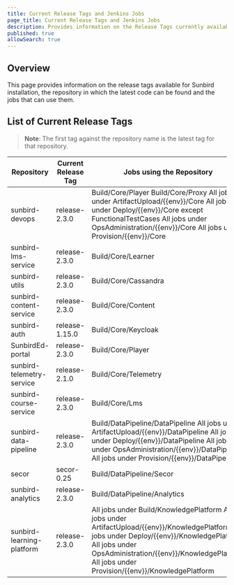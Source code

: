 ```yaml
---
title: Current Release Tags and Jenkins Jobs
page_title: Current Release Tags and Jenkins Jobs
description: Provides information on the Release Tags currently available and the Jenkins jobs that can use them
published: true
allowSearch: true
---
```


## Overview

This page provides information on the release tags available for Sunbird installation, the repository in which the latest code can be found and the jobs that can use them.

## List of Current Release Tags

> **Note**: The first tag against the repository name is the latest tag for that repository.


| Repository                | Current Release Tag           | Jobs using the Repository |
|--------------------------|-------------------------------|----------------------------|
| sunbird-devops            | release-2.3.0 | Build/Core/Player Build/Core/Proxy All jobs under ArtifactUpload/{{env}}/Core All jobs under Deploy/{{env}}/Core except FunctionalTestCases All jobs under OpsAdministration/{{env}}/Core All jobs under Provision/{{env}}/Core    |
| sunbird-lms-service       | release-2.3.0 | Build/Core/Learner       |
| sunbird-utils             | release-2.3.0 | Build/Core/Cassandra |
| sunbird-content-service   | release-2.3.0 | Build/Core/Content |
| sunbird-auth              | release-1.15.0 | Build/Core/Keycloak |
| SunbirdEd-portal          | release-2.3.0 | Build/Core/Player |
| sunbird-telemetry-service | release-2.1.0 | Build/Core/Telemetry |
| sunbird-course-service    | release-2.3.0 | Build/Core/Lms | 
| sunbird-data-pipeline     | release-2.3.0| Build/DataPipeline/DataPipeline All jobs under ArtifactUpload/{{env}}/DataPipeline All jobs under Deploy/{{env}}/DataPipeline All jobs under OpsAdministration/{{env}}/DataPipeline All jobs under Provision/{{env}}/DataPipeline|
| secor                     | secor-0.25 | Build/DataPipeline/Secor  |
| sunbird-analytics         | release-2.3.0 | Build/DataPipeline/Analytics|
| sunbird-learning-platform | release-2.3.0 | All jobs under Build/KnowledgePlatform All jobs under ArtifactUpload/{{env}}/KnowledgePlatform All jobs under Deploy/{{env}}/KnowledgePlatform All jobs under OpsAdministration/{{env}}/KnowledgePlatform All jobs under Provision/{{env}}/KnowledgePlatform |
